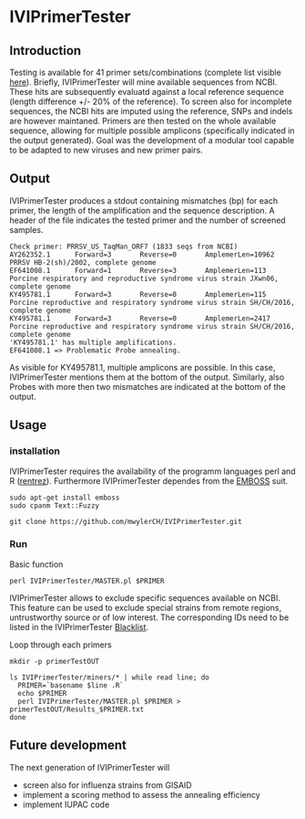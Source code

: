 # IVIPrimerTester

## Introduction

Testing is available for 41 primer sets/combinations (complete list visible [here](RefFiles/primerIVI.txt)).
Briefly, IVIPrimerTester will mine available sequences from NCBI. These hits are subsequently evaluatd against a local reference sequence (length difference +/- 20% of the reference). To screen also for incomplete sequences, the NCBI hits are imputed using the reference, SNPs and indels are however maintaned. Primers are then tested on the whole available sequence, allowing for multiple possible amplicons (specifically indicated in the output generated).
Goal was the development of a modular tool capable to be adapted to new viruses and new primer pairs.

## Output

IVIPrimerTester produces a stdout containing mismatches (bp) for each primer, the length of the amplification and the sequence description. A header of the file indicates the tested primer and the number of screened samples.
```
Check primer: PRRSV_US_TaqMan_ORF7 (1833 seqs from NCBI)
AY262352.1      Forward=3       Reverse=0       AmplemerLen=10962        PRRSV HB-2(sh)/2002, complete genome
EF641008.1      Forward=1       Reverse=3       AmplemerLen=113  Porcine respiratory and reproductive syndrome virus strain JXwn06, complete genome
KY495781.1      Forward=3       Reverse=0       AmplemerLen=115  Porcine reproductive and respiratory syndrome virus strain SH/CH/2016, complete genome
KY495781.1      Forward=3       Reverse=0       AmplemerLen=2417         Porcine reproductive and respiratory syndrome virus strain SH/CH/2016, complete genome
'KY495781.1' has multiple amplifications.
EF641008.1 => Problematic Probe annealing.
```
As visible for KY495781.1, multiple amplicons are possible. In this case, IVIPrimerTester mentions them at the bottom of the output.
Similarly, also Probes with more then two mismatches are indicated at the bottom of the output.


## Usage

### installation

IVIPrimerTester requires the availability of the programm languages perl and R ([rentrez](https://cran.r-project.org/web/packages/rentrez/index.html)).
Furthermore IVIPrimerTester dependes from the [EMBOSS](https://emboss.sourceforge.net/) suit.

```
sudo apt-get install emboss
sudo cpanm Text::Fuzzy

git clone https://github.com/mwylerCH/IVIPrimerTester.git
```

### Run

Basic function
```
perl IVIPrimerTester/MASTER.pl $PRIMER
```
IVIPrimerTester allows to exclude specific sequences available on NCBI. This feature can be used to exclude special strains from remote regions, untrustworthy source or of low interest. The corresponding IDs need to be listed in the IVIPrimerTester [Blacklist](RefFiles/BlackList.txt).

Loop through each primers
```
mkdir -p primerTestOUT
 
ls IVIPrimerTester/miners/* | while read line; do
  PRIMER=`basename $line .R`
  echo $PRIMER
  perl IVIPrimerTester/MASTER.pl $PRIMER > primerTestOUT/Results_$PRIMER.txt
done
```

## Future development

The next generation of IVIPrimerTester will 
- screen also for influenza strains from GISAID
- implement a scoring method to assess the annealing efficiency
- implement IUPAC code 
